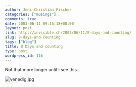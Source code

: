 ```yaml
---
author: Jens-Christian Fischer
categories: ["musings"]
comments: true
date: 2003-06-11 09:16:18+00:00
layout: post
link: http://invisible.ch/2003/06/11/8-days-and-counting/
slug: 8-days-and-counting
tags: ["blog"]
title: 8 Days and counting
type: post
wordpress_id: 116
---
```


Not that more longer until I see this...

![venedig.jpg](http://www.invisible.ch/images/venedig.jpg)

